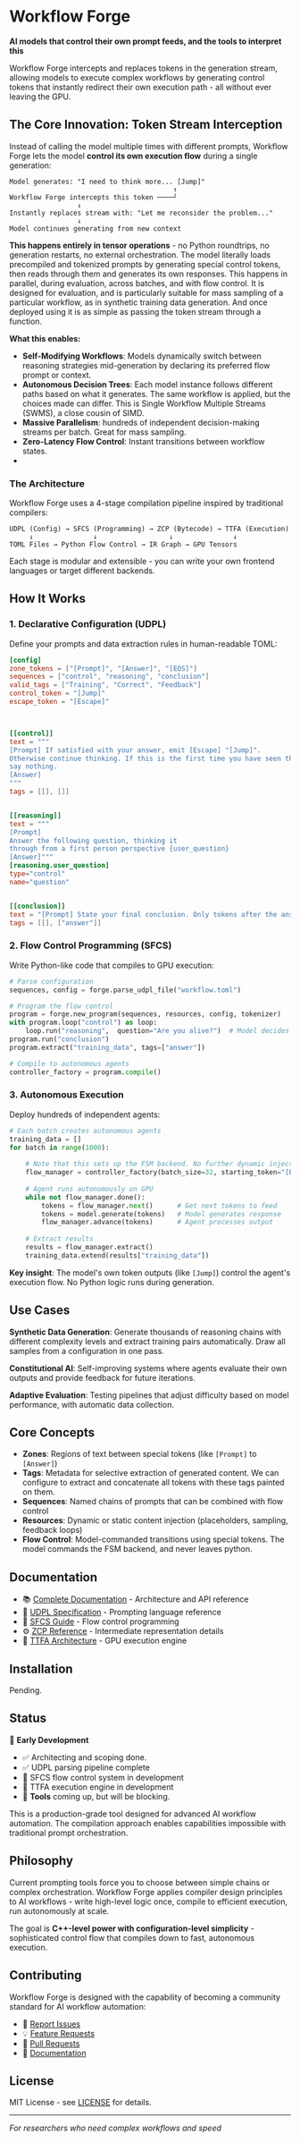 # Workflow Forge

**AI models that control their own prompt feeds, and the tools to interpret this**

Workflow Forge intercepts and replaces tokens in the generation stream, allowing models to execute complex workflows by generating control tokens that instantly redirect their own execution path - all without ever leaving the GPU.

## The Core Innovation: Token Stream Interception

Instead of calling the model multiple times with different prompts, Workflow Forge lets the model **control its own execution flow** during a single generation:

```
Model generates: "I need to think more... [Jump]"
                                         ↑
Workflow Forge intercepts this token ────┘
                 ↓
Instantly replaces stream with: "Let me reconsider the problem..."
                 ↓  
Model continues generating from new context
```

**This happens entirely in tensor operations** - no Python roundtrips, no generation restarts, no external orchestration. The model literally loads precompiled and tokenized prompts by generating special control tokens, then reads through them and generates its own responses. This happens in parallel, during evaluation, across batches, and with flow control. It is designed for evaluation, and is particularly suitable for mass sampling of a particular workflow, as in synthetic training data generation. And once deployed using it is as simple as passing the token stream through a function.

**What this enables:**
- **Self-Modifying Workflows**: Models dynamically switch between reasoning strategies mid-generation by declaring its preferred flow prompt or context.
- **Autonomous Decision Trees**: Each model instance follows different paths based on what it generates. The same workflow is applied, but the choices made can differ. This is Single Workflow Multiple Streams (SWMS), a close cousin of SIMD.
- **Massive Parallelism**: hundreds of independent decision-making streams per batch. Great for mass sampling.
- **Zero-Latency Flow Control**: Instant transitions between workflow states.
- 
### The Architecture

Workflow Forge uses a 4-stage compilation pipeline inspired by traditional compilers:

```
UDPL (Config) → SFCS (Programming) → ZCP (Bytecode) → TTFA (Execution)
     ↓               ↓                  ↓               ↓
TOML Files → Python Flow Control → IR Graph → GPU Tensors
```

Each stage is modular and extensible - you can write your own frontend languages or target different backends.

## How It Works

### 1. Declarative Configuration (UDPL)
Define your prompts and data extraction rules in human-readable TOML:

```toml
[config]
zone_tokens = ["[Prompt]", "[Answer]", "[EOS]"]
sequences = ["control", "reasoning", "conclusion"]
valid_tags = ["Training", "Correct", "Feedback"]
control_token = "[Jump]"
escape_token = "[Escape]"



[[control]]
text = """
[Prompt] If satisfied with your answer, emit [Escape] "[Jump]".
Otherwise continue thinking. If this is the first time you have seen this,
say nothing.
[Answer]
"""
tags = [[], []]


[[reasoning]]
text = """
[Prompt]
Answer the following question, thinking it
through from a first person perspective {user_question}
[Answer]"""
[reasoning.user_question]
type="control"
name="question"


[[conclusion]]
text = "[Prompt] State your final conclusion. Only tokens after the answer count. [Answer]"
tags = [[], ["answer"]]
```

### 2. Flow Control Programming (SFCS)
Write Python-like code that compiles to GPU execution:

```python
# Parse configuration
sequences, config = forge.parse_udpl_file("workflow.toml")

# Program the flow control
program = forge.new_program(sequences, resources, config, tokenizer)
with program.loop("control") as loop:
    loop.run("reasoning",  question="Are you alive?")  # Model decides when to break via [Jump] token
program.run("conclusion")
program.extract("training_data", tags=["answer"])

# Compile to autonomous agents
controller_factory = program.compile()
```

### 3. Autonomous Execution
Deploy hundreds of independent agents:

```python
# Each batch creates autonomous agents
training_data = []
for batch in range(1000):
    
    # Note that this sets up the FSM backend. No further dynamic injection is possible. 
    flow_manager = controller_factory(batch_size=32, starting_token="[BOS]")
    
    # Agent runs autonomously on GPU
    while not flow_manager.done():
        tokens = flow_manager.next()      # Get next tokens to feed
        tokens = model.generate(tokens)   # Model generates response
        flow_manager.advance(tokens)      # Agent processes output
    
    # Extract results
    results = flow_manager.extract()
    training_data.extend(results["training_data"])
```

**Key insight**: The model's own token outputs (like `[Jump]`) control the agent's execution flow. No Python logic runs during generation.

## Use Cases

**Synthetic Data Generation**: Generate thousands of reasoning chains with different complexity levels and extract training pairs automatically. Draw all samples from a configuration in one pass.

**Constitutional AI**: Self-improving systems where agents evaluate their own outputs and provide feedback for future iterations.

**Adaptive Evaluation**: Testing pipelines that adjust difficulty based on model performance, with automatic data collection. 

## Core Concepts

- **Zones**: Regions of text between special tokens (like `[Prompt]` to `[Answer]`)
- **Tags**: Metadata for selective extraction of generated content. We can configure to extract and concatenate all tokens with these tags painted on them.
- **Sequences**: Named chains of prompts that can be combined with flow control
- **Resources**: Dynamic or static content injection (placeholders, sampling, feedback loops)
- **Flow Control**: Model-commanded transitions using special tokens. The model commands the FSM backend, and never leaves python.

## Documentation

- 📚 [Complete Documentation](docs/) - Architecture and API reference
- 📝 [UDPL Specification](docs/UDPL.md) - Prompting language reference  
- 🔄 [SFCS Guide](docs/SFCS.md) - Flow control programming
- ⚙️ [ZCP Reference](docs/ZCP.md) - Intermediate representation details
- 🚀 [TTFA Architecture](docs/Autonoma/) - GPU execution engine

## Installation

Pending.

## Status

🚧 **Early Development**
- ✅ Architecting and scoping done.
- ✅ UDPL parsing pipeline complete
- 🚧 SFCS flow control system in development  
- 🚧 TTFA execution engine in development
- 🚧 **Tools** coming up, but will be blocking. 

This is a production-grade tool designed for advanced AI workflow automation. The compilation approach enables capabilities impossible with traditional prompt orchestration.

## Philosophy

Current prompting tools force you to choose between simple chains or complex orchestration. Workflow Forge applies compiler design principles to AI workflows - write high-level logic once, compile to efficient execution, run autonomously at scale.

The goal is **C++-level power with configuration-level simplicity** - sophisticated control flow that compiles down to fast, autonomous execution.

## Contributing

Workflow Forge is designed with the capability of becoming a community standard for AI workflow automation:

- 🐛 [Report Issues](issues/new) 
- 💡 [Feature Requests](issues/new)
- 🔧 [Pull Requests](CONTRIBUTING.md)
- 📖 [Documentation](docs/)

## License

MIT License - see [LICENSE](LICENSE) for details.

---

*For researchers who need complex workflows and speed*
